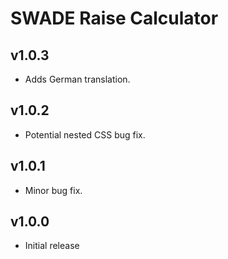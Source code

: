 # SWADE Raise Calculator

## v1.0.3

- Adds German translation.

## v1.0.2

- Potential nested CSS bug fix.

## v1.0.1

- Minor bug fix.

## v1.0.0

- Initial release
